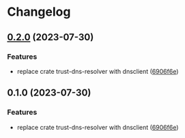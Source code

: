 # Changelog

## [0.2.0](https://github.com/kunish/simpledns/compare/v0.1.0...v0.2.0) (2023-07-30)


### Features

* replace crate trust-dns-resolver with dnsclient ([6906f6e](https://github.com/kunish/simpledns/commit/6906f6ea93a3eddebb8eea90516c0e7248ef3662))

## 0.1.0 (2023-07-30)


### Features

* replace crate trust-dns-resolver with dnsclient ([6906f6e](https://github.com/kunish/simpledns/commit/6906f6ea93a3eddebb8eea90516c0e7248ef3662))
